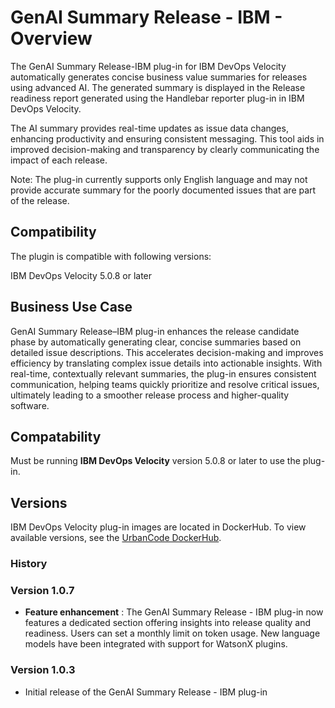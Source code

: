 #  GenAI Summary Release - IBM - Overview

The GenAI Summary Release-IBM plug-in for IBM DevOps Velocity automatically generates concise business value summaries for releases using advanced AI. The generated summary is displayed in the Release readiness report generated using the Handlebar reporter plug-in in IBM DevOps Velocity.

The AI summary provides real-time updates as issue data changes, enhancing productivity and ensuring consistent messaging. This tool aids in improved decision-making and transparency by clearly communicating the impact of each release.

Note: The plug-in currently supports only English language and may not provide accurate summary for the poorly documented issues that are part of the release.

## Compatibility

The plugin is compatible with following versions:

IBM DevOps Velocity 5.0.8 or later

## Business Use Case

GenAI Summary Release–IBM plug-in enhances the release candidate phase by automatically generating clear, concise summaries based on detailed issue descriptions. This accelerates decision-making and improves efficiency by translating complex issue details into actionable insights. With real-time, contextually relevant summaries, the plug-in ensures consistent communication, helping teams quickly prioritize and resolve critical issues, ultimately leading to a smoother release process and higher-quality software.

## Compatability

Must be running **IBM DevOps Velocity** version 5.0.8 or later to use the plug-in.


## Versions

IBM DevOps Velocity plug-in images are located in DockerHub. To
view available versions, see the [UrbanCode DockerHub](https://hub.docker.com/r/urbancode/ucv-ext-release-summary-ibm/tags).

### History

### Version 1.0.7

* **Feature enhancement** : The GenAI Summary Release - IBM plug-in now features a dedicated section offering insights into release quality and readiness. Users can set a monthly limit on token usage. New language models have been integrated with support for WatsonX plugins.

### Version 1.0.3

* Initial release of the GenAI Summary Release - IBM plug-in
